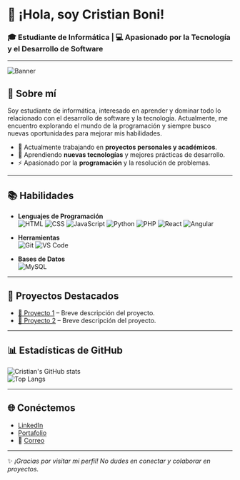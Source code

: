 # 👋 ¡Hola, soy Cristian Boni! 

### 🎓 Estudiante de Informática | 💻 Apasionado por la Tecnología y el Desarrollo de Software

---

<!-- Puedes personalizar este banner -->
![Banner](https://via.placeholder.com/900x200.png?text=Bienvenido+a+mi+Perfil)

## 📝 Sobre mí
Soy estudiante de informática, interesado en aprender y dominar todo lo relacionado con el desarrollo de software y la tecnología. Actualmente, me encuentro explorando el mundo de la programación y siempre busco nuevas oportunidades para mejorar mis habilidades.

- 🔭 Actualmente trabajando en **proyectos personales y académicos**.  
- 🌱 Aprendiendo **nuevas tecnologías** y mejores prácticas de desarrollo.  
- ⚡ Apasionado por la **programación** y la resolución de problemas.  

---

## 📚 Habilidades

- **Lenguajes de Programación**  
  ![HTML](https://img.shields.io/badge/HTML5-E34F26?style=for-the-badge&logo=html5&logoColor=white)
  ![CSS](https://img.shields.io/badge/CSS3-1572B6?style=for-the-badge&logo=css3&logoColor=white)
  ![JavaScript](https://img.shields.io/badge/JavaScript-F7DF1E?style=for-the-badge&logo=javascript&logoColor=black)
  ![Python](https://img.shields.io/badge/Python-3776AB?style=for-the-badge&logo=python&logoColor=white) 
  ![PHP](https://img.shields.io/badge/PHP-777BB4?style=for-the-badge&logo=php&logoColor=white)
  ![React](https://img.shields.io/badge/React-61DAFB?style=for-the-badge&logo=react&logoColor=black)
  ![Angular](https://img.shields.io/badge/Angular-DD0031?style=for-the-badge&logo=angular&logoColor=white)

- **Herramientas**  
  ![Git](https://img.shields.io/badge/Git-F05032?style=for-the-badge&logo=git&logoColor=white)
  ![VS Code](https://img.shields.io/badge/Visual_Studio_Code-0078D4?style=for-the-badge&logo=visual%20studio%20code&logoColor=white)

- **Bases de Datos**  
  ![MySQL](https://img.shields.io/badge/MySQL-4479A1?style=for-the-badge&logo=mysql&logoColor=white)

---

## 🚀 Proyectos Destacados
- [📌 Proyecto 1](https://github.com/CristianBoni22/proyecto1) – Breve descripción del proyecto.  
- [📌 Proyecto 2](https://github.com/CristianBoni22/proyecto2) – Breve descripción del proyecto.  

---

## 📊 Estadísticas de GitHub
![Cristian's GitHub stats](https://github-readme-stats.vercel.app/api?username=CristianBoni22&show_icons=true&theme=dracula)  
![Top Langs](https://github-readme-stats.vercel.app/api/top-langs/?username=CristianBoni22&layout=compact&theme=dracula)

---

## 🌐 Conéctemos
- [LinkedIn](https://www.linkedin.com/in/tuusuario/)  
- [Portafolio](https://tuportafolio.com)  
- 📧 [Correo](mailto:tuemail@gmail.com)  

---

✨ _¡Gracias por visitar mi perfil! No dudes en conectar y colaborar en proyectos._  
